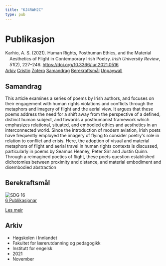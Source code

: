 ```yaml
---
title: "KJ4RWH2C"
type: pub
---
```

<h1>Publikasjon</h1>
<article id="csl-bib-container-KJ4RWH2C" class="csl-bib-container">
  <div class="csl-bib-body" style="line-height: 1.35; padding-left: 1em; text-indent:-1em;">
  <div class="csl-entry">Karhio, A. S. (2021). Human Rights, Posthuman Ethics, and the Material Aesthetics of Flight in Contemporary Irish Poetry. <i>Irish University Review</i>, <i>51</i>(2), 227&#x2013;246. <a href="https://doi.org/10.3366/iur.2021.0516">https://doi.org/10.3366/iur.2021.0516</a></div>
</div>
  <div class="csl-bib-buttons">
    <a href="#taxonomy-article-KJ4RWH2C" class="csl-bib-button">Arkiv</a>
    <a href="https://app.cristin.no/results/show.jsf?id=1956640" alt="Cristin URL" class="csl-bib-button">Cristin</a>
    <a href="http://zotero.org/groups/5402882/items/KJ4RWH2C" alt="Zotero URL" class="csl-bib-button">Zotero</a>
    <a href="#abstract-article-KJ4RWH2C" class="csl-bib-button">Samandrag</a>
    <a href="#sdg-article-KJ4RWH2C" class="csl-bib-button">Berekraftsmål</a>
    <a href="https://doi.org/10.3366/iur.2021.0516" class="csl-bib-button">Unpaywall</a>
  </div>
  <div id="csl-bib-meta-container-KJ4RWH2C"></div>
</article>
<div id="csl-bib-meta-KJ4RWH2C" class="csl-bib-meta">
  <article id="abstract-article-KJ4RWH2C" class="abstract-article">
    <h1>Samandrag</h1>
    This article examines a series of poems by Irish authors, and focuses on their engagement with human rights violations and conflicts through the metaphors and imagery of flight and the aerial view. It argues that these poems address the need for a shift away from the perspective of a defined, distinct human subject, and towards a posthumanist framework which emphasizes relational, situated, and embodied ethics and aesthetics in an interconnected world. Since the introduction of modern aviation, Irish poets have frequently employed the imagery of flying to consider poetry's role in relation to conflict and crisis. Here, the adoption of visual and material metaphors of flight and aerial travel in human rights contexts is discussed, particularly in poems by Seamus Heaney, Peter Sirr and Justin Quinn. Through a reimagined poetics of flight, these poets question established dichotomies between proximity and distance, and material embodiment and disembodied abstraction
  </article>
  <article id="sdg-article-KJ4RWH2C" class="sdg-article">
    <h1>Berekraftsmål</h1>
    <div class="sdg-container"><div id="sdg16" class="sdg"> <img src="{{< params subfolder >}}images/sdg/sdg16_no.png" class="image" alt="SDG 16"> <div class="sdg-overlay"> <a href="{{< params subfolder >}}no/archive/?sdg=16#archive" class="sdg-publication-count"><span>6</span> Publikasjonar</a> <p><a href="NA" class="sdg-read-more">Les meir</a></p> </div> </div></div>
  </article>
  <article id="taxonomy-article-KJ4RWH2C" class="taxonomy-article">
    <h1>Arkiv</h1>
    <ul>
      <li>Høgskolen i Innlandet</li>
      <li>Fakultet for lærerutdanning og pedagogikk</li>
      <li>Institutt for engelsk</li>
      <li>2021</li>
      <li>November</li>
    </ul>
  </article>
</div>
